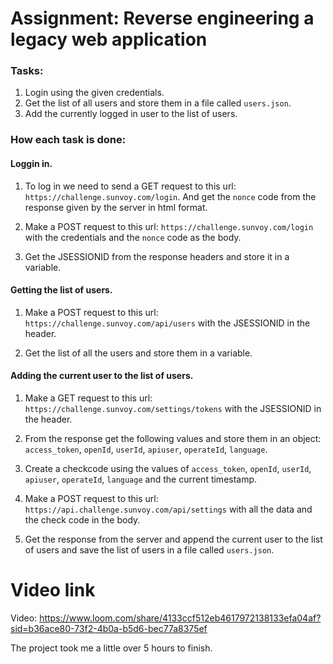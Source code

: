 # Assignment: Reverse engineering a legacy web application

### Tasks:

1. Login using the given credentials.
2. Get the list of all users and store them in a file called `users.json`.
3. Add the currently logged in user to the list of users.

### How each task is done:

#### Loggin in.

1. To log in we need to send a GET request to this url: `https://challenge.sunvoy.com/login`. And get the `nonce` code from the response given by the server in html format.

2. Make a POST request to this url: `https://challenge.sunvoy.com/login` with the credentials and the `nonce` code as the body.

3. Get the JSESSIONID from the response headers and store it in a variable.

#### Getting the list of users.

1. Make a POST request to this url: `https://challenge.sunvoy.com/api/users` with the JSESSIONID in the header.

2. Get the list of all the users and store them in a variable.

#### Adding the current user to the list of users.

1. Make a GET request to this url: `https://challenge.sunvoy.com/settings/tokens` with the JSESSIONID in the header.

2. From the response get the following values and store them in an object: `access_token`, `openId`, `userId`, `apiuser`, `operateId`, `language`.

3. Create a checkcode using the values of `access_token`, `openId`, `userId`, `apiuser`, `operateId`, `language` and the current timestamp.

4. Make a POST request to this url: `https://api.challenge.sunvoy.com/api/settings` with all the data and the check code in the body.

5. Get the response from the server and append the current user to the list of users and save the list of users in a file called `users.json`.


# Video link

Video: https://www.loom.com/share/4133ccf512eb4617972138133efa04af?sid=b36ace80-73f2-4b0a-b5d6-bec77a8375ef

The project took me a little over 5 hours to finish.